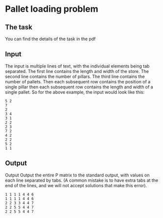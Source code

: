 # Pallet loading problem
## The task
You can find the details of the task in the pdf
## Input
The input is multiple lines of text, with the individual elements being tab separated. The first line
contains the length and width of the store. The second line contains the number of pillars. The third
line contains the number of pallets. Then each subsequent row contains the position of a single pillar
then each subsequent row contains the length and width of a single pallet. So for the above example, the input
would look like this:
```
5 2
7
2
3 4
3 1
2 2
2 3
7 2
4 2
2 2
5 2
1 1
```
## Output
Output
Output the entire P matrix to the standard output, with values on each line separated by tabs. (A
common mistake is to have extra tabs at the end of the lines, and we will not accept solutions that make
this error).
```
1 1 1 1 4 4 6
1 1 1 1 4 4 6
2 2 3 3 4 4 7
2 2 5 5 4 4 7
2 2 5 5 4 4 7
```
